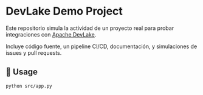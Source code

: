 # DevLake Demo Project

Este repositorio simula la actividad de un proyecto real para probar integraciones con [Apache DevLake](https://devlake.apache.org).

Incluye código fuente, un pipeline CI/CD, documentación, y simulaciones de issues y pull requests.

## 🔧 Usage

```bash
python src/app.py

